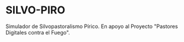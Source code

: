 # SILVO-PIRO
Simulador de Silvopastoralismo Pírico. En apoyo al Proyecto "Pastores Digitales contra el Fuego".
